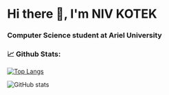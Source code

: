
#                                                                        Hi there 👋, I'm NIV KOTEK


###  Computer Science student at Ariel University


### 📈 Github Stats:
[![Top Langs](https://github-readme-stats.vercel.app/api/top-langs/?username=nivk99&layout=compact)](https://github.com/anuraghazra/github-readme-stats)

![GitHub stats](https://github-readme-stats.vercel.app/api?username=nivk99&show_icons=true&theme=radical)

<!--
**nivk99/nivk99** is a ✨ _special_ ✨ repository because its `README.md` (this file) appears on your GitHub profile.

Here are some ideas to get you started:

- 🔭 I’m currently working on ...
- 🌱 I’m currently learning ...
- 👯 I’m looking to collaborate on ...
- 🤔 I’m looking for help with ...
- 💬 Ask me about ...
- 📫 How to reach me: ...
- 😄 Pronouns: ...
- ⚡ Fun fact: ...
-->

